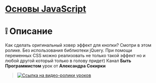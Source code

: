 # [Основы JavaScript](https://m2in.github.io/hoverSokirka/)
# :grey_exclamation: Описание
Как сделать оригинальный ховер эффект для кнопки? Смотри в этом ролике. 
Без использования библиотеки jQuery. 
При помощи переменных CSS можно реализовать не только такой эффект но и любой другой который только в голову придет)
Канал **Быть Программистом** урок от **Александра Сокирки**
> [![Ссылка на видео-ролики уроков](https://img.youtube.com/vi/C8Sh_OFtwZg/0.jpg)](https://www.youtube.com/watch?v=C8Sh_OFtwZg&t=0s)
